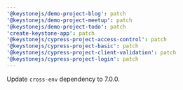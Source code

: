 ```yaml
---
'@keystonejs/demo-project-blog': patch
'@keystonejs/demo-project-meetup': patch
'@keystonejs/demo-project-todo': patch
'create-keystone-app': patch
'@keystonejs/cypress-project-access-control': patch
'@keystonejs/cypress-project-basic': patch
'@keystonejs/cypress-project-client-validation': patch
'@keystonejs/cypress-project-login': patch
---
```


Update `cross-env` dependency to 7.0.0.
